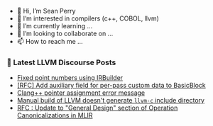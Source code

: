 - 👋 Hi, I’m Sean Perry
- 👀 I’m interested in compilers (c++, COBOL, llvm)
- 🌱 I’m currently learning ...
- 💞️ I’m looking to collaborate on ...
- 📫 How to reach me ...

<!---
s66perry/s66perry is a ✨ special ✨ repository because its `README.md` (this file) appears on your GitHub profile.
You can click the Preview link to take a look at your changes.
--->
### 📕 Latest LLVM Discourse Posts

<!-- DISCOURSE-LLVM:START -->
- [Fixed point numbers using IRBuilder](https://discourse.llvm.org/t/fixed-point-numbers-using-irbuilder/80263#post_2)
- [[RFC] Add auxiliary field for per-pass custom data to BasicBlock](https://discourse.llvm.org/t/rfc-add-auxiliary-field-for-per-pass-custom-data-to-basicblock/80229#post_11)
- [Clang++ pointer assignment error message](https://discourse.llvm.org/t/clang-pointer-assignment-error-message/80265#post_1)
- [Manual build of LLVM doesn&#39;t generate `llvm-c` include directory](https://discourse.llvm.org/t/manual-build-of-llvm-doesnt-generate-llvm-c-include-directory/80261#post_3)
- [RFC : Update to &quot;General Design&quot; section of Operation Canonicalizations in MLIR](https://discourse.llvm.org/t/rfc-update-to-general-design-section-of-operation-canonicalizations-in-mlir/79355?page=2#post_36)
<!-- DISCOURSE-LLVM:END -->
